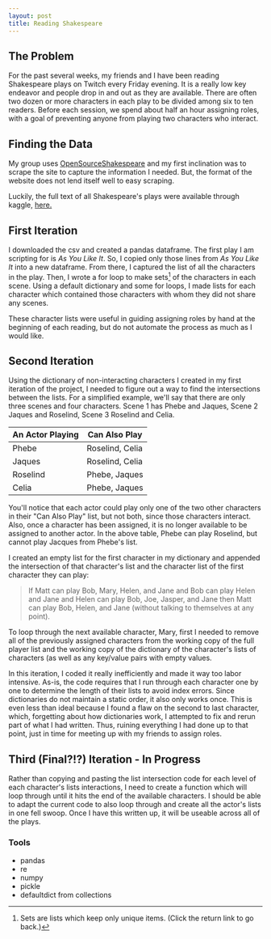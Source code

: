 ```yaml
---
layout: post
title: Reading Shakespeare
---
```

## The Problem

For the past several weeks, my friends and I have been reading Shakespeare plays on Twitch every Friday evening. It is a really low key endeavor and people drop in and out as they are available. There are often two dozen or more characters in each play to be divided among six to ten readers. Before each session, we spend about half an hour assigning roles, with a goal of preventing anyone from playing two characters who interact.

## Finding the Data

My group uses [OpenSourceShakespeare](https://www.opensourceshakespeare.org/views/plays/playmenu.php?WorkID=asyoulikeit) and my first inclination was to scrape the site to capture the information I needed. But, the format of the website does not lend itself well to easy scraping.

Luckily, the full text of all Shakespeare's plays were available through kaggle, [here.](https://www.kaggle.com/kingburrito666/shakespeare-plays)

## First Iteration

I downloaded the csv and created a pandas dataframe. The first play I am scripting for is *As You Like It*. So, I copied only those lines from *As You Like It* into a new dataframe. From there, I captured the list of all the characters in the play.  Then, I wrote a for loop to make sets[^fn-sets_explanation] of the characters in each scene. Using a default dictionary and some for loops, I made lists for each character which contained those characters with whom they did not share any scenes.

These character lists were useful in guiding assigning roles by hand at the beginning of each reading, but do not automate the process as much as I would like.

## Second Iteration

Using the dictionary of non-interacting characters I created in my first iteration of the project, I needed to figure out a way to find the intersections between the lists.  For a simplified example, we'll say that there are only three scenes and four characters.  Scene 1 has Phebe and Jaques, Scene 2 Jaques and Roselind, Scene 3 Roselind and Celia.

<table>
  <thead>
    <tr>
      <th>An Actor Playing</th>
      <th>Can Also Play</th>
    </tr>
  </thead>
  <tbody>
    <tr>
      <td>Phebe</td>
      <td>Roselind, Celia</td>
    </tr>
    <tr>
      <td>Jaques</td>
      <td>Roselind, Celia</td>
    </tr>
    <tr>
      <td>Roselind</td>
      <td>Phebe, Jaques</td>
    </tr>
    <tr>
      <td>Celia</td>
      <td>Phebe, Jaques</td>
    </tr>
  </tbody>
</table>

You'll notice that each actor could play only one of the two other characters in their "Can Also Play" list, but not both, since those characters interact.  Also, once a character has been assigned, it is no longer available to be assigned to another actor.  In the above table, Phebe can play Roselind, but cannot play Jacques from Phebe's list.  

I created an empty list for the first character in my dictionary and appended the intersection of that character's list and the character list of the first character they can play:

>If Matt can play Bob, Mary, Helen, and Jane
and Bob can play Helen and Jane
and Helen can play Bob, Joe, Jasper, and Jane
then Matt can play Bob, Helen, and Jane (without talking to themselves at any point).

To loop through the next available character, Mary, first I needed to remove all of the previously assigned characters from the working copy of the full player list and the working copy of the dictionary of the character's lists of characters (as well as any key/value pairs with empty values.

In this iteration, I coded it really inefficiently and made it way too labor intensive.  As-is, the code requires that I run through each character one by one to determine the length of their lists to avoid index errors.  Since dictionaries do not maintain a static order, it also only works once.  This is even less than ideal because I found a flaw on the second to last character, which, forgetting about how dictionaries work, I attempted to fix and rerun part of what I had written.  Thus, ruining everything I had done up to that point, just in time for meeting up with my friends to assign roles.

##  Third (Final?!?) Iteration - In Progress

Rather than copying and pasting the list intersection code for each level of each character's lists interactions, I need to create a function which will loop through until it hits the end of the available characters.  I should be able to adapt the current code to also loop through and create all the actor's lists in one fell swoop.  Once I have this written up, it will be useable across all of the plays.

### Tools
* pandas
* re
* numpy
* pickle
* defaultdict from collections



[^fn-sets_explanation]: Sets are lists which keep only unique items. (Click the return link to go back.)